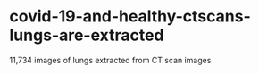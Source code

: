 # covid-19-and-healthy-ctscans-lungs-are-extracted
11,734 images of lungs extracted from CT scan images
